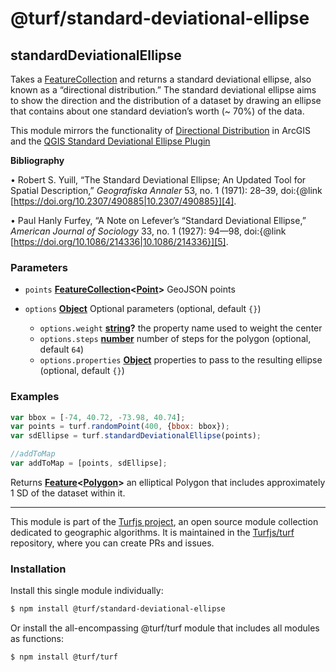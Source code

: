 # @turf/standard-deviational-ellipse

<!-- Generated by documentation.js. Update this documentation by updating the source code. -->

## standardDeviationalEllipse

Takes a [FeatureCollection][1] and returns a standard deviational ellipse,
also known as a “directional distribution.” The standard deviational ellipse
aims to show the direction and the distribution of a dataset by drawing
an ellipse that contains about one standard deviation’s worth (~ 70%) of the
data.

This module mirrors the functionality of [Directional Distribution][2]
in ArcGIS and the [QGIS Standard Deviational Ellipse Plugin][3]

**Bibliography**

• Robert S. Yuill, “The Standard Deviational Ellipse; An Updated Tool for
Spatial Description,” *Geografiska Annaler* 53, no. 1 (1971): 28–39,
doi:{@link [https://doi.org/10.2307/490885|10.2307/490885}][4].

• Paul Hanly Furfey, “A Note on Lefever’s “Standard Deviational Ellipse,”
*American Journal of Sociology* 33, no. 1 (1927): 94—98,
doi:{@link [https://doi.org/10.1086/214336|10.1086/214336}][5].

### Parameters

*   `points` **[FeatureCollection][1]<[Point][6]>** GeoJSON points
*   `options` **[Object][7]** Optional parameters (optional, default `{}`)

    *   `options.weight` **[string][8]?** the property name used to weight the center
    *   `options.steps` **[number][9]** number of steps for the polygon (optional, default `64`)
    *   `options.properties` **[Object][7]** properties to pass to the resulting ellipse (optional, default `{}`)

### Examples

```javascript
var bbox = [-74, 40.72, -73.98, 40.74];
var points = turf.randomPoint(400, {bbox: bbox});
var sdEllipse = turf.standardDeviationalEllipse(points);

//addToMap
var addToMap = [points, sdEllipse];
```

Returns **[Feature][10]<[Polygon][11]>** an elliptical Polygon that includes approximately 1 SD of the dataset within it.

[1]: https://tools.ietf.org/html/rfc7946#section-3.3

[2]: http://desktop.arcgis.com/en/arcmap/10.3/tools/spatial-statistics-toolbox/directional-distribution.htm

[3]: http://arken.nmbu.no/~havatv/gis/qgisplugins/SDEllipse/

[4]: https://doi.org/10.2307/490885|10.2307/490885}

[5]: https://doi.org/10.1086/214336|10.1086/214336}

[6]: https://tools.ietf.org/html/rfc7946#section-3.1.2

[7]: https://developer.mozilla.org/docs/Web/JavaScript/Reference/Global_Objects/Object

[8]: https://developer.mozilla.org/docs/Web/JavaScript/Reference/Global_Objects/String

[9]: https://developer.mozilla.org/docs/Web/JavaScript/Reference/Global_Objects/Number

[10]: https://tools.ietf.org/html/rfc7946#section-3.2

[11]: https://tools.ietf.org/html/rfc7946#section-3.1.6

<!-- This file is automatically generated. Please don't edit it directly. If you find an error, edit the source file of the module in question (likely index.js or index.ts), and re-run "yarn docs" from the root of the turf project. -->

---

This module is part of the [Turfjs project](https://turfjs.org/), an open source module collection dedicated to geographic algorithms. It is maintained in the [Turfjs/turf](https://github.com/Turfjs/turf) repository, where you can create PRs and issues.

### Installation

Install this single module individually:

```sh
$ npm install @turf/standard-deviational-ellipse
```

Or install the all-encompassing @turf/turf module that includes all modules as functions:

```sh
$ npm install @turf/turf
```
